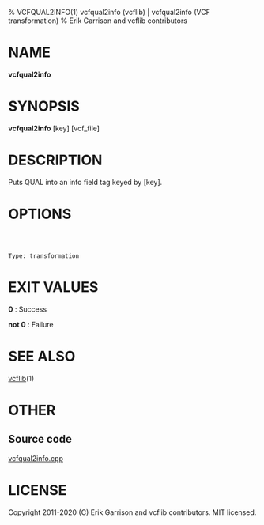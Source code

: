 % VCFQUAL2INFO(1) vcfqual2info (vcflib) | vcfqual2info (VCF transformation)
% Erik Garrison and vcflib contributors

# NAME

**vcfqual2info**

# SYNOPSIS

**vcfqual2info** [key] [vcf_file]

# DESCRIPTION

Puts QUAL into an info field tag keyed by [key].



# OPTIONS

```



Type: transformation

```





# EXIT VALUES

**0**
: Success

**not 0**
: Failure

# SEE ALSO



[vcflib](./vcflib.md)(1)



# OTHER

## Source code

[vcfqual2info.cpp](https://github.com/vcflib/vcflib/blob/master/src/vcfqual2info.cpp)

# LICENSE

Copyright 2011-2020 (C) Erik Garrison and vcflib contributors. MIT licensed.

<!--
  Created with ./scripts/bin2md.rb scripts/bin2md-template.erb
-->
